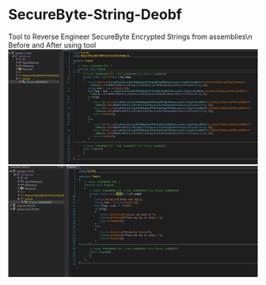 # SecureByte-String-Deobf
Tool to Reverse Engineer SecureByte Encrypted Strings from assemblies\n
Before and After using tool
![Before Image](images/before.png)
![After Image](images/after.png)
